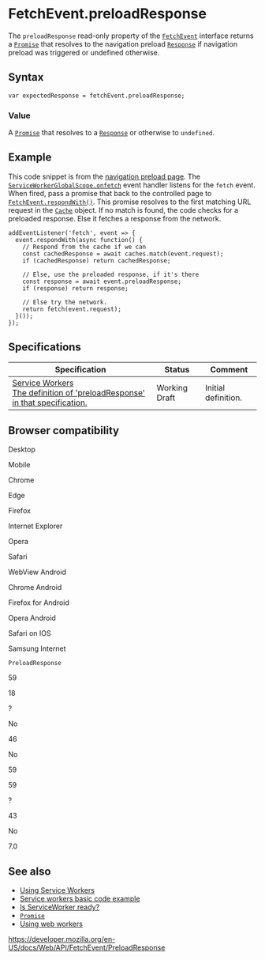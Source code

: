 FetchEvent.preloadResponse
==========================

The `preloadResponse` read-only property of the [`FetchEvent`](../fetchevent) interface returns a [`Promise`](https://developer.mozilla.org/en-US/docs/Web/JavaScript/Reference/Global_Objects/Promise) that resolves to the navigation preload [`Response`](../response) if navigation preload was triggered or undefined otherwise.

Syntax
------

    var expectedResponse = fetchEvent.preloadResponse;

### Value

A [`Promise`](https://developer.mozilla.org/en-US/docs/Web/JavaScript/Reference/Global_Objects/Promise) that resolves to a [`Response`](../response) or otherwise to `undefined`.

Example
-------

This code snippet is from the [navigation preload page](https://developers.google.com/web/updates/2017/02/navigation-preload#the-solution). The [`ServiceWorkerGlobalScope.onfetch`](../serviceworkerglobalscope/onfetch) event handler listens for the `fetch` event. When fired, pass a promise that back to the controlled page to [`FetchEvent.respondWith()`](respondwith). This promise resolves to the first matching URL request in the [`Cache`](../cache) object. If no match is found, the code checks for a preloaded response. Else it fetches a response from the network.

    addEventListener('fetch', event => {
      event.respondWith(async function() {
        // Respond from the cache if we can
        const cachedResponse = await caches.match(event.request);
        if (cachedResponse) return cachedResponse;

        // Else, use the preloaded response, if it's there
        const response = await event.preloadResponse;
        if (response) return response;

        // Else try the network.
        return fetch(event.request);
      }());
    });

Specifications
--------------

<table><thead><tr class="header"><th>Specification</th><th>Status</th><th>Comment</th></tr></thead><tbody><tr class="odd"><td><a href="https://w3c.github.io/ServiceWorker/#fetch-event-preloadresponse">Service Workers<br />
<span class="small">The definition of 'preloadResponse' in that specification.</span></a></td><td><span class="spec-wd">Working Draft</span></td><td>Initial definition.</td></tr></tbody></table>

Browser compatibility
---------------------

Desktop

Mobile

Chrome

Edge

Firefox

Internet Explorer

Opera

Safari

WebView Android

Chrome Android

Firefox for Android

Opera Android

Safari on IOS

Samsung Internet

`PreloadResponse`

59

18

?

No

46

No

59

59

?

43

No

7.0

See also
--------

-   [Using Service Workers](../service_worker_api/using_service_workers)
-   [Service workers basic code example](https://github.com/mdn/sw-test)
-   [Is ServiceWorker ready?](https://jakearchibald.github.io/isserviceworkerready/)
-   [`Promise`](https://developer.mozilla.org/en-US/docs/Web/JavaScript/Reference/Global_Objects/Promise)
-   [Using web workers](../web_workers_api/using_web_workers)

<a href="https://developer.mozilla.org/en-US/docs/Web/API/FetchEvent/PreloadResponse" class="_attribution-link">https://developer.mozilla.org/en-US/docs/Web/API/FetchEvent/PreloadResponse</a>

